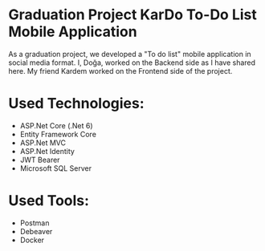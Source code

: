 # Graduation Project KarDo To-Do List Mobile Application
As a graduation project, we developed a "To do list" mobile application in social media format. I, Doğa, worked on the Backend side as I have shared here. My friend Kardem worked on the Frontend side of the project.

# Used Technologies:

- ASP.Net Core (.Net 6)
- Entity Framework Core
- ASP.Net MVC
- ASP.Net Identity
- JWT Bearer
- Microsoft SQL Server

# Used Tools:

- Postman
- Debeaver
- Docker
